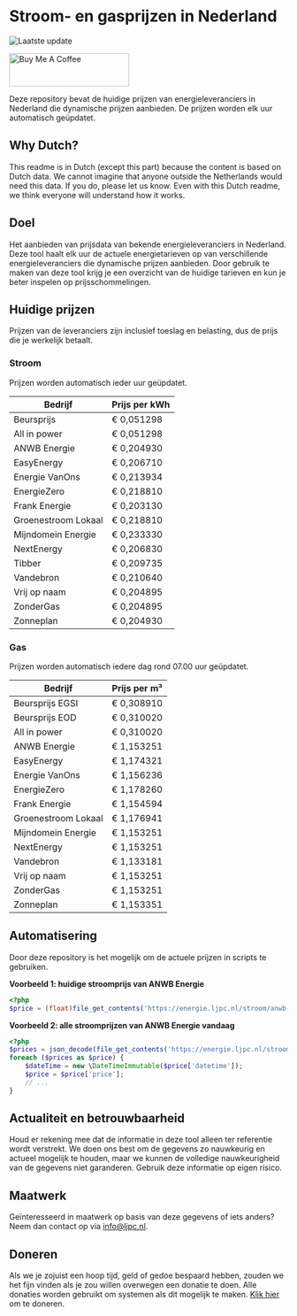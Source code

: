 # Stroom- en gasprijzen in Nederland

![Laatste update](https://img.shields.io/badge/laatste%20update-2025--10--30%2011%3A00%20CET-brightgreen)

<a href="https://www.buymeacoffee.com/Lars-" target="_blank"><img src="https://cdn.buymeacoffee.com/buttons/v2/default-orange.png" alt="Buy Me A Coffee" height="60" style="height: 60px !important;width: 217px !important;" ></a>

Deze repository bevat de huidige prijzen van energieleveranciers in Nederland die dynamische prijzen aanbieden. De prijzen worden elk uur automatisch geüpdatet.

## Why Dutch?

This readme is in Dutch (except this part) because the content is based on Dutch data. We cannot imagine that anyone outside the Netherlands would need this data. If you do, please let us know. Even with this Dutch readme, we think
everyone will understand how it works.

## Doel

Het aanbieden van prijsdata van bekende energieleveranciers in Nederland. Deze tool haalt elk uur de actuele energietarieven op van verschillende energieleveranciers die dynamische prijzen aanbieden. Door gebruik te maken van deze tool
krijg je een overzicht van de huidige tarieven en kun je beter inspelen op prijsschommelingen.

## Huidige prijzen

Prijzen van de leveranciers zijn inclusief toeslag en belasting, dus de prijs die je werkelijk betaalt.

### Stroom

Prijzen worden automatisch ieder uur geüpdatet.

 Bedrijf | Prijs per kWh 
---------|---------------
Beursprijs | € 0,051298
All in power | € 0,051298
ANWB Energie | € 0,204930
EasyEnergy | € 0,206710
Energie VanOns | € 0,213934
EnergieZero | € 0,218810
Frank Energie | € 0,203130
Groenestroom Lokaal | € 0,218810
Mijndomein Energie | € 0,233330
NextEnergy | € 0,206830
Tibber | € 0,209735
Vandebron | € 0,210640
Vrij op naam | € 0,204895
ZonderGas | € 0,204895
Zonneplan | € 0,204930


### Gas

Prijzen worden automatisch iedere dag rond 07.00 uur geüpdatet.

 Bedrijf | Prijs per m³ 
---------|--------------
Beursprijs EGSI | € 0,308910
Beursprijs EOD | € 0,310020
All in power | € 0,310020
ANWB Energie | € 1,153251
EasyEnergy | € 1,174321
Energie VanOns | € 1,156236
EnergieZero | € 1,178260
Frank Energie | € 1,154594
Groenestroom Lokaal | € 1,176941
Mijndomein Energie | € 1,153251
NextEnergy | € 1,153251
Vandebron | € 1,133181
Vrij op naam | € 1,153251
ZonderGas | € 1,153251
Zonneplan | € 1,153351


## Automatisering

Door deze repository is het mogelijk om de actuele prijzen in scripts te gebruiken.

**Voorbeeld 1: huidige stroomprijs van ANWB Energie**

```php
<?php
$price = (float)file_get_contents('https://energie.ljpc.nl/stroom/anwb-energie-nu.txt');

```

**Voorbeeld 2: alle stroomprijzen van ANWB Energie vandaag**

```php
<?php
$prices = json_decode(file_get_contents('https://energie.ljpc.nl/stroom/all-in-power-vandaag.json'),true);
foreach ($prices as $price) {
    $dateTime = new \DateTimeImmutable($price['datetime']);
    $price = $price['price'];
    // ...
}
```

## Actualiteit en betrouwbaarheid

Houd er rekening mee dat de informatie in deze tool alleen ter referentie wordt verstrekt. We doen ons best om de gegevens zo nauwkeurig en actueel mogelijk te houden, maar we kunnen de volledige nauwkeurigheid van de gegevens niet
garanderen. Gebruik deze informatie op eigen risico.

## Maatwerk

Geïnteresseerd in maatwerk op basis van deze gegevens of iets anders? Neem dan contact op
via [info@ljpc.nl](mailto:info@ljpc.nl?subject=Energie%20prijzen).

## Doneren

Als we je zojuist een hoop tijd, geld of gedoe bespaard hebben, zouden we het fijn vinden als je zou willen overwegen een
donatie te doen. Alle donaties worden gebruikt om systemen als dit mogelijk te
maken. [Klik hier](https://www.buymeacoffee.com/Lars-) om te doneren.

